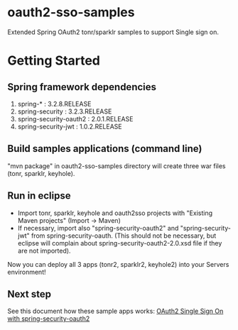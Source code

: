 oauth2-sso-samples
==================

Extended Spring OAuth2 tonr/sparklr samples to support Single sign on.

# Getting Started

## Spring framework dependencies

1. spring-* : 3.2.8.RELEASE
1. spring-security : 3.2.3.RELEASE
1. spring-security-oauth2 : 2.0.1.RELEASE
1. spring-security-jwt : 1.0.2.RELEASE
	
## Build samples applications (command line)

"mvn package" in oauth2-sso-samples directory will create three war files (tonr, sparklr, keyhole).

## Run in eclipse

- Import tonr, sparklr, keyhole and oauth2sso projects with "Existing Maven projects" (Import -> Maven)
- If necessary, import also "spring-security-oauth2" and "spring-security-jwt" from spring-security-oauth. (This should not be necessary, but eclipse will 
complain about spring-security-oauth2-2.0.xsd file if they are not imported).

Now you can deploy all 3 apps (tonr2, sparklr2, keyhole2) into your Servers environment!

## Next step

See this document how these sample apps works: [OAuth2 Single Sign On with spring-security-oauth2](
https://github.com/hkurosu/oauth2-sso-samples/blob/master/docs/OAuth2%20Single%20Sign%20On%20with%20Spring%20\(Demo\).pptx)


